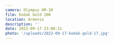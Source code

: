 ```yaml
---
camera: Olympus OM-10
film: Kodak Gold 200
location: Armenia
description: ''
date: 2022-09-17 23:00:11
photo: '/uploads/2022-09-17-kodak-gold-17.jpg'
---
```

